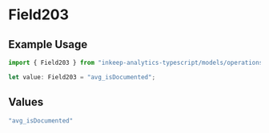 # Field203

## Example Usage

```typescript
import { Field203 } from "inkeep-analytics-typescript/models/operations";

let value: Field203 = "avg_isDocumented";
```

## Values

```typescript
"avg_isDocumented"
```